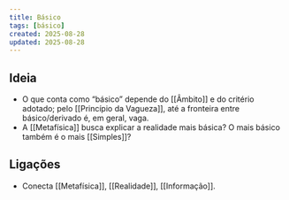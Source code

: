 ```yaml
---
title: Básico
tags: [básico]
created: 2025-08-28
updated: 2025-08-28
---
```


## Ideia
- O que conta como “básico” depende do [[Âmbito]] e do critério adotado; pelo [[Princípio da Vagueza]], até a fronteira entre básico/derivado é, em geral, vaga.
- A [[Metafísica]] busca explicar a realidade mais básica?
  O mais básico também é o mais [[Simples]]?

## Ligações
- Conecta [[Metafísica]], [[Realidade]], [[Informação]].
